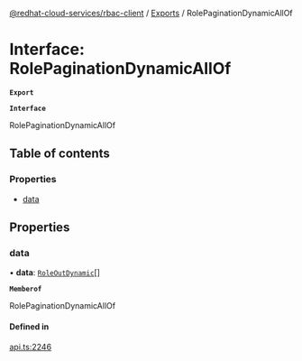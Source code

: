 [@redhat-cloud-services/rbac-client](../README.md) / [Exports](../modules.md) / RolePaginationDynamicAllOf

# Interface: RolePaginationDynamicAllOf

**`Export`**

**`Interface`**

RolePaginationDynamicAllOf

## Table of contents

### Properties

- [data](RolePaginationDynamicAllOf.md#data)

## Properties

### data

• **data**: [`RoleOutDynamic`](RoleOutDynamic.md)[]

**`Memberof`**

RolePaginationDynamicAllOf

#### Defined in

[api.ts:2246](https://github.com/RedHatInsights/javascript-clients/blob/master/packages/rbac/api.ts#L2246)

